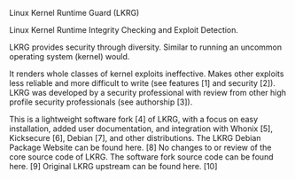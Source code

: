 Linux Kernel Runtime Guard (LKRG)

Linux Kernel Runtime Integrity Checking and Exploit Detection.

LKRG provides security through diversity. Similar to running an uncommon operating system (kernel) would.

It renders whole classes of kernel exploits ineffective. Makes other exploits less reliable and more difficult to write (see features [1] and security [2]). LKRG was developed by a security professional with review from other high profile security professionals (see authorship [3]).

This is a lightweight software fork [4] of LKRG, with a focus on easy installation, added user documentation, and integration with Whonix [5], Kicksecure [6], Debian [7], and other distributions. The LKRG Debian Package Website can be found here. [8] No changes to or review of the core source code of LKRG. The software fork source code can be found here. [9] Original LKRG upstream can be found here. [10]
